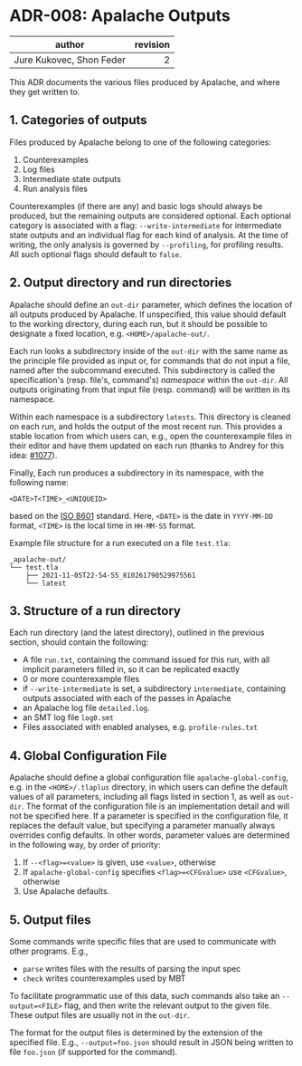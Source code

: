 # ADR-008: Apalache Outputs

| author                   | revision |
|--------------------------|---------:|
| Jure Kukovec, Shon Feder |        2 |

This ADR documents the various files produced by Apalache, and where they get written to.

## 1. Categories of outputs
Files produced by Apalache belong to one of the following categories:

  1. Counterexamples 
  2. Log files
  3. Intermediate state outputs
  4. Run analysis files

Counterexamples (if there are any) and basic logs should always be produced, but the remaining outputs are considered optional. 
Each optional category is associated with a flag: `--write-intermediate` for intermediate state outputs and an individual flag for each kind of analysis. At the time of writing, the only analysis is governed by `--profiling`, for profiling results. 
All such optional flags should default to `false`.

## 2. Output directory and run directories
Apalache should define an `out-dir` parameter, which defines the location of all outputs produced by Apalache. If unspecified, this value should default to the working directory, during each run, but it should be possible to designate a fixed location, e.g. `<HOME>/apalache-out/`.

Each run looks a subdirectory inside of the `out-dir` with the same name as the
principle file provided as input or, for commands that do not input a file,
named after the subcommand executed. This subdirectory is called the
specification's (resp.  file's, command's) *namespace* within the `out-dir`. All
outputs originating from that input file (resp. command) will be written in its
namespace.

Within each namespace is a subdirectory `latests`. This directory is cleaned on
each run, and holds the output of the most recent run. This provides a stable
location from which users can, e.g., open the counterexample files in their
editor and have them updated on each run (thanks to Andrey for this idea:
[#1077](https://github.com/informalsystems/apalache/issues/1077)).

Finally, Each run produces a subdirectory in its namespace, with the following name:

```
<DATE>T<TIME>_<UNIQUEID>
```

based on the [ISO 8601](https://en.wikipedia.org/wiki/ISO_8601) standard.
Here, `<DATE>` is the date in `YYYY-MM-DD` format, `<TIME>` is the local time in `HH-MM-SS` format.

Example file structure for a run executed on a file `test.tla`:

```
_apalache-out/
└── test.tla
    ├── 2021-11-05T22-54-55_810261790529975561
    └── latest
```

## 3. Structure of a run directory

Each run directory (and the latest directory), outlined in the previous section,
should contain the following:
  
- A file `run.txt`, containing the command issued for this run, with all implicit parameters filled in, so it can be replicated exactly
- 0 or more counterexample files
- if `--write-intermediate` is set, a subdirectory `intermediate`, containing outputs associated with each of the passes in Apalache
- an Apalache log file `detailed.log`.
- an SMT log file `log0.smt`
- Files associated with enabled analyses, e.g. `profile-rules.txt`

## 4. Global Configuration File

Apalache should define a global configuration file `apalache-global-config`, e.g. in the `<HOME>/.tlaplus` directory, in which users can define the default values of all parameters, including all flags listed in section 1, as well as `out-dir`. The format of the configuration file is an implementation detail and will not be specified here.
If a parameter is specified in the configuration file, it replaces the default value, but specifying a parameter manually always overrides config defaults.
In other words, parameter values are determined in the following way, by order of priority:
  1. If `--<flag>=<value>` is given, use `<value>`, otherwise
  2. If `apalache-global-config` specifies `<flag>=<CFGvalue>` use `<CFGvalue>`, otherwise 
  3. Use Apalache defaults.

## 5. Output files

Some commands write specific files that are used to communicate with other
programs. E.g., 

- `parse` writes files with the results of parsing the input spec
- `check` writes counterexamples used by MBT

To facilitate programmatic use of this data, such commands also take an
`--output=<FILE>` flag, and then write the relevant output to the given file.
These output files are usually not in the `out-dir`.

The format for the output files is determined by the extension of the specified
file. E.g., `--output=foo.json` should result in JSON being written to file
`foo.json` (if supported for the command).
